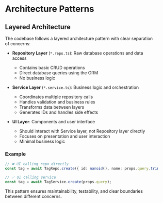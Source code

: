 # Architecture Patterns

## Layered Architecture

The codebase follows a layered architecture pattern with clear separation of concerns:

- **Repository Layer** (`*.repo.ts`): Raw database operations and data access
  - Contains basic CRUD operations
  - Direct database queries using the ORM
  - No business logic

- **Service Layer** (`*.service.ts`): Business logic and orchestration
  - Coordinates multiple repository calls
  - Handles validation and business rules
  - Transforms data between layers
  - Generates IDs and handles side effects

- **UI Layer**: Components and user interface
  - Should interact with Service layer, not Repository layer directly
  - Focuses on presentation and user interaction
  - Minimal business logic

### Example
```typescript
// ❌ UI calling repo directly
const tag = await TagRepo.create({ id: nanoid(), name: props.query.trim() });

// ✅ UI calling service
const tag = await TagService.create(props.query);
```

This pattern ensures maintainability, testability, and clear boundaries between different concerns.
